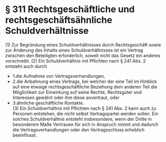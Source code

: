 # § 311 Rechtsgeschäftliche und rechtsgeschäftsähnliche Schuldverhältnisse
(1) Zur Begründung eines Schuldverhältnisses durch Rechtsgeschäft sowie zur Änderung des Inhalts eines Schuldverhältnisses ist ein Vertrag zwischen den Beteiligten erforderlich, soweit nicht das Gesetz ein anderes vorschreibt.
(2) Ein Schuldverhältnis mit Pflichten nach § 241 Abs. 2 entsteht auch durch
* 1.die Aufnahme von Vertragsverhandlungen,
* 2.die Anbahnung eines Vertrags, bei welcher der eine Teil im Hinblick auf eine etwaige rechtsgeschäftliche Beziehung dem anderen Teil die Möglichkeit zur Einwirkung auf seine Rechte, Rechtsgüter und Interessen gewährt oder ihm diese anvertraut, oder
* 3.ähnliche geschäftliche Kontakte.  
(3) Ein Schuldverhältnis mit Pflichten nach § 241 Abs. 2 kann auch zu Personen entstehen, die nicht selbst Vertragspartei werden sollen. Ein solches Schuldverhältnis entsteht insbesondere, wenn der Dritte in besonderem Maße Vertrauen für sich in Anspruch nimmt und dadurch die Vertragsverhandlungen oder den Vertragsschluss erheblich beeinflusst.